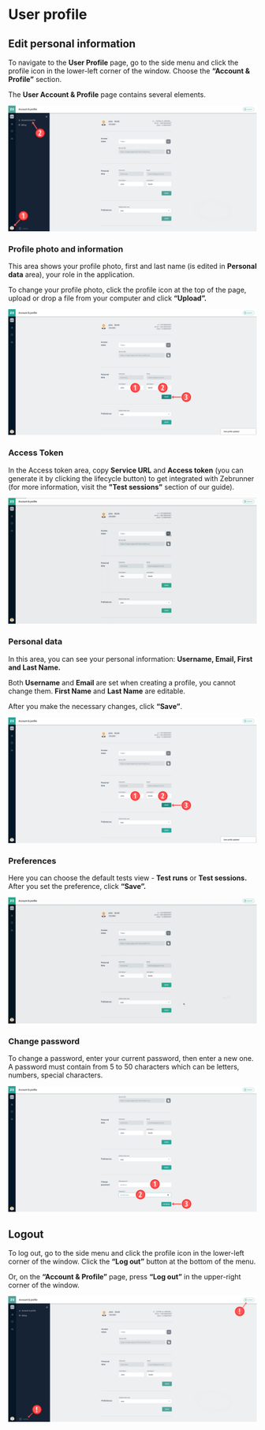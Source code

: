 # User profile

## Edit personal information
To navigate to the **User Profile** page, go to the side menu and click the profile icon in the lower-left corner of the window. Choose the **“Account & Profile”** section.

The **User Account & Profile** page contains several elements.

![User Profile](https://github.com/zebrunner/documentation/blob/master/docs/assets/images/user_profile.png?raw=true)

### Profile photo and information
This area shows your profile photo, first and last name (is edited in **Personal data** area), your role in the application. 

To change your profile photo, click the profile icon at the top of the page, upload or drop a file from your computer and click **“Upload”.**

![Change Profile Photo](https://github.com/zebrunner/documentation/blob/master/docs/assets/images/change_profile_photo.png?raw=true)

### Access Token
In the Access token area, copy **Service URL** and **Access token** (you can generate it by clicking the lifecycle button) to get integrated with Zebrunner (for more information, visit the **"Test sessions"** section of our guide).

![Access Token](https://github.com/zebrunner/documentation/blob/master/docs/assets/images/profile_access_token.gif?raw=true)

### Personal data
In this area, you can see your personal information: **Username, Email, First and Last Name.**  

Both **Username** and **Email** are set when creating a profile, you cannot change them. **First Name** and **Last Name** are editable. 

After you make the necessary changes, click **“Save”**.

![Personal Data](https://github.com/zebrunner/documentation/blob/master/docs/assets/images/personal_data.png?raw=true)

### Preferences
Here you can choose the default tests view - **Test runs** or **Test sessions.** After you set the preference, click **“Save”.**

![Test Preferences](https://github.com/zebrunner/documentation/blob/master/docs/assets/images/test_preferences.gif?raw=true)

### Change password
To change a password, enter your current password, then enter a new one. A password must contain from 5 to 50 characters which can be letters, numbers, special characters.

![Change Password](https://github.com/zebrunner/documentation/blob/master/docs/assets/images/change_password.png?raw=true)

## Logout
To log out, go to the side menu and click the profile icon in the lower-left corner of the window. Click the **“Log out”** button at the bottom of the menu.

Or, on the **“Account & Profile”** page, press **“Log out”** in the upper-right corner of the window.

![Log Out](https://github.com/zebrunner/documentation/blob/master/docs/assets/images/log_out.png?raw=true)
